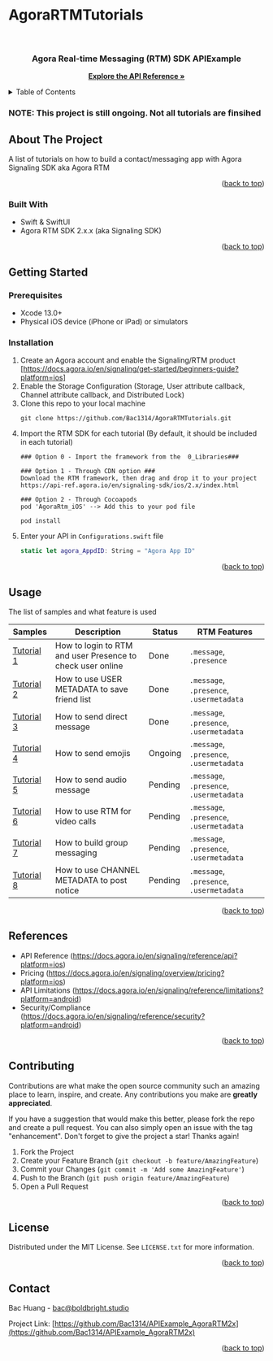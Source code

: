 # AgoraRTMTutorials

<a name="readme-top"></a>

<!-- PROJECT LOGO -->
<br />
<div align="center">
  <a href="https://github.com/Bac1314/APIExample_AgoraRTM2x">
    <!-- <img src="images/logo.png" alt="Logo" width="80" height="80"> -->
  </a>

<h3 align="center">Agora Real-time Messaging (RTM) SDK APIExample</h3>


  <p align="center">
    <a href="https://docs.agora.io/en/signaling/reference/api?platform=ios"><strong>Explore the API Reference »</strong></a>

  </p>
</div>


<!-- TABLE OF CONTENTS -->
<details>
  <summary>Table of Contents</summary>
  <ol>
    <li>
      <a href="#about-the-project">About The Project</a>
      <ul>
        <li><a href="#built-with">Built With</a></li>
      </ul>
    </li>
    <li>
      <a href="#getting-started">Getting Started</a>
      <ul>
        <li><a href="#prerequisites">Prerequisites</a></li>
        <li><a href="#installation">Installation</a></li>
      </ul>
    </li>
    <li><a href="#usage">Usage</a></li>
    <li><a href="#roadmap">Roadmap</a></li>
    <li><a href="#contributing">Contributing</a></li>
    <li><a href="#license">License</a></li>
    <li><a href="#contact">Contact</a></li>
    <li><a href="#acknowledgments">Acknowledgments</a></li>
  </ol>
</details>

### NOTE: This project is still ongoing. Not all tutorials are finsihed

<!-- ABOUT THE PROJECT -->
## About The Project

<!-- [![Product Name Screen Shot][product-screenshot]](https://example.com) -->

A list of tutorials on how to build a contact/messaging app with Agora Signaling SDK aka Agora RTM

<p align="right">(<a href="#readme-top">back to top</a>)</p>

### Built With

* Swift & SwiftUI
* Agora RTM SDK 2.x.x (aka Signaling SDK)
<p align="right">(<a href="#readme-top">back to top</a>)</p>

<!-- GETTING STARTED -->
## Getting Started


### Prerequisites

* Xcode 13.0+
* Physical iOS device (iPhone or iPad) or simulators


### Installation

1. Create an Agora account and enable the Signaling/RTM product [https://docs.agora.io/en/signaling/get-started/beginners-guide?platform=ios]
2. Enable the Storage Configuration (Storage, User attribute callback, Channel attribute callback, and Distributed Lock)
3. Clone this repo to your local machine 
   ```
   git clone https://github.com/Bac1314/AgoraRTMTutorials.git
   ```
4. Import the RTM SDK for each tutorial (By default, it should be included in each tutorial)
   ```
   ### Option 0 - Import the framework from the  0_Libraries###
   
   ### Option 1 - Through CDN option ###
   Download the RTM framework, then drag and drop it to your project
   https://api-ref.agora.io/en/signaling-sdk/ios/2.x/index.html

   ### Option 2 - Through Cocoapods 
   pod 'AgoraRtm_iOS' --> Add this to your pod file
 
   pod install
   ```
5. Enter your API in `Configurations.swift` file
   ```swift
   static let agora_AppdID: String = "Agora App ID"
   ```


<p align="right">(<a href="#readme-top">back to top</a>)</p>



<!-- USAGE EXAMPLES -->
## Usage

The list of samples and what feature is used


| **Samples**      | **Description**                                                                                      | **Status** | **RTM Features**  |
|------------------|------------------------------------------------------------------------------------------------------|---------------------|-------------------|
| [Tutorial 1](/1%20How%20to%20login%20to%20RTM%20and%20use%20PRESENCE%20to%20check%20user%20online%20status/) | How to login to RTM and user Presence to check user online              | Done | `.message`, `.presence` |
| [Tutorial 2](/2%20How%20to%20use%20USER%20METADATA%20to%20save%20friend%20list/)    |  How to use USER METADATA to save friend list | Done |  `.message`, `.presence`,  `.usermetadata`                 |
| [Tutorial 3](/3%20How%20to%20send%20direct%20message/)    |  How to send direct message                   | Done  | `.message`, `.presence`,  `.usermetadata`          |
| [Tutorial 4](/4%20How%20to%20send%20emojis/)    |  How to send emojis                           | Ongoing | `.message`, `.presence`,  `.usermetadata`          |
| [Tutorial 5](/5%20How%20to%20send%20audio%20message/)    |  How to send audio message                    | Pending | `.message`, `.presence`,  `.usermetadata`          |
| [Tutorial 6](/6%20How%20to%20use%20RTM%20for%20video%20calls%20/)    |  How to use RTM for video calls               | Pending | `.message`, `.presence`,  `.usermetadata`                     |
| [Tutorial 7](/7%20How%20to%20build%20group%20messaging%20/)    |  How to build group messaging                 | Pending | `.message`, `.presence`,  `.usermetadata`           |
| [Tutorial 8](/8%20How%20to%20use%20CHANNEL%20METADATA%20to%20post%20notice/)    |  How to use CHANNEL METADATA to post notice                 | Pending | `.message`, `.presence`,  `.usermetadata`           |

<p align="right">(<a href="#readme-top">back to top</a>)</p>



<!-- RTM API Limitation -->
## References

- API Reference (https://docs.agora.io/en/signaling/reference/api?platform=ios)
- Pricing (https://docs.agora.io/en/signaling/overview/pricing?platform=ios)
- API Limitations (https://docs.agora.io/en/signaling/reference/limitations?platform=android)
- Security/Compliance (https://docs.agora.io/en/signaling/reference/security?platform=android) 



<p align="right">(<a href="#readme-top">back to top</a>)</p>


<!-- CONTRIBUTING -->
## Contributing

Contributions are what make the open source community such an amazing place to learn, inspire, and create. Any contributions you make are **greatly appreciated**.

If you have a suggestion that would make this better, please fork the repo and create a pull request. You can also simply open an issue with the tag "enhancement".
Don't forget to give the project a star! Thanks again!

1. Fork the Project
2. Create your Feature Branch (`git checkout -b feature/AmazingFeature`)
3. Commit your Changes (`git commit -m 'Add some AmazingFeature'`)
4. Push to the Branch (`git push origin feature/AmazingFeature`)
5. Open a Pull Request

<p align="right">(<a href="#readme-top">back to top</a>)</p>



<!-- LICENSE -->
## License

Distributed under the MIT License. See `LICENSE.txt` for more information.

<p align="right">(<a href="#readme-top">back to top</a>)</p>



<!-- CONTACT -->
## Contact

Bac Huang  - bac@boldbright.studio

Project Link: [https://github.com/Bac1314/APIExample_AgoraRTM2x](https://github.com/Bac1314/APIExample_AgoraRTM2x)

<p align="right">(<a href="#readme-top">back to top</a>)</p>



